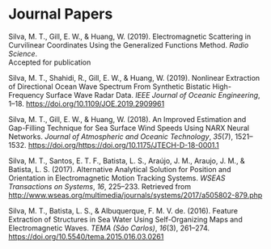 Journal Papers
==============

Silva, M. T., Gill, E. W., & Huang, W. (2019). Electromagnetic
Scattering in Curvilinear Coordinates Using the Generalized Functions
Method. *Radio Science*.  
Accepted for publication

Silva, M. T., Shahidi, R., Gill, E. W., & Huang, W. (2019). Nonlinear
Extraction of Directional Ocean Wave Spectrum From Synthetic Bistatic
High-Frequency Surface Wave Radar Data. *IEEE Journal of Oceanic
Engineering*, 1–18. <https://doi.org/10.1109/JOE.2019.2909961>

Silva, M. T., Gill, E. W., & Huang, W. (2018). An Improved Estimation
and Gap-Filling Technique for Sea Surface Wind Speeds Using NARX Neural
Networks. *Journal of Atmospheric and Oceanic Technology*, *35*(7),
1521–1532. <https://doi.org/https://doi.org/10.1175/JTECH-D-18-0001.1>

Silva, M. T., Santos, E. T. F., Batista, L. S., Araújo, J. M., Araujo,
J. M., & Batista, L. S. (2017). Alternative Analytical Solution for
Position and Orientation in Electromagnetic Motion Tracking Systems.
*WSEAS Transactions on Systems*, *16*, 225–233. Retrieved from
<http://www.wseas.org/multimedia/journals/systems/2017/a505802-879.php>

Silva, M. T., Batista, L. S., & Albuquerque, F. M. V. de. (2016).
Feature Extraction of Structures in Sea Water Using Self-Organizing Maps
and Electromagnetic Waves. *TEMA (São Carlos)*, *16*(3), 261–274.
<https://doi.org/10.5540/tema.2015.016.03.0261>
